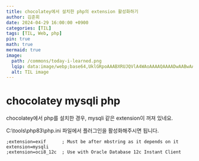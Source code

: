 ```yaml
---
title: chocolatey에서 설치한 php의 extension 활성화하기
author: 김준회
date: 2024-04-29 16:00:00 +0900
categories: [TIL]
tags: [TIL, Web, php]
pin: true
math: true
mermaid: true
image:
  path: /commons/today-i-learned.png
  lqip: data:image/webp;base64,UklGRpoAAABXRUJQVlA4WAoAAAAQAAAADwAABwAAQUxQSDIAAAARL0AmbZurmr57yyIiqE8oiG0bejIYEQTgqiDA9vqnsUSI6H+oAERp2HZ65qP/VIAWAFZQOCBCAAAA8AEAnQEqEAAIAAVAfCWkAALp8sF8rgRgAP7o9FDvMCkMde9PK7euH5M1m6VWoDXf2FkP3BqV0ZYbO6NA/VFIAAAA
  alt: TIL image
---
```

# chocolatey mysqli php
chocolatey에서 php를 설치한 경우, mysqli 같은 extension이 꺼져 있네요.

C:\tools\php83\php.ini 파일에서 플러그인을 활성화해주시면 됩니다.

```
;extension=exif      ; Must be after mbstring as it depends on it
extension=mysqli
;extension=oci8_12c  ; Use with Oracle Database 12c Instant Client
```